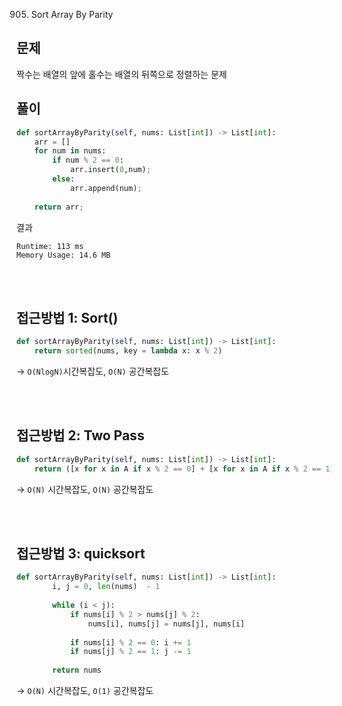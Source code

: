 905. Sort Array By Parity

## 문제
짝수는 배열의 앞에 홀수는 배열의 뒤쪽으로 정렬하는 문제

## 풀이
```python
def sortArrayByParity(self, nums: List[int]) -> List[int]:
    arr = []
    for num in nums:
        if num % 2 == 0:
            arr.insert(0,num);
        else:
            arr.append(num);
    
    return arr;
```
결과
```
Runtime: 113 ms
Memory Usage: 14.6 MB 
```

<br><br>

## 접근방법 1: Sort()
```python
def sortArrayByParity(self, nums: List[int]) -> List[int]:
    return sorted(nums, key = lambda x: x % 2)
```
-> ```O(NlogN)```시간복잡도, ```O(N)``` 공간복잡도

<br><br>

## 접근방법 2: Two Pass
```python
def sortArrayByParity(self, nums: List[int]) -> List[int]:
    return ([x for x in A if x % 2 == 0] + [x for x in A if x % 2 == 1])
```
-> ```O(N)``` 시간복잡도, ```O(N)``` 공간복잡도

<br><br>

## 접근방법 3: quicksort
```python
def sortArrayByParity(self, nums: List[int]) -> List[int]:
        i, j = 0, len(nums)  - 1
        
        while (i < j):
            if nums[i] % 2 > nums[j] % 2:
                nums[i], nums[j] = nums[j], nums[i]
                
            if nums[i] % 2 == 0: i += 1
            if nums[j] % 2 == 1: j -= 1
        
        return nums
```
-> ```O(N)``` 시간복잡도, ```O(1)``` 공간복잡도